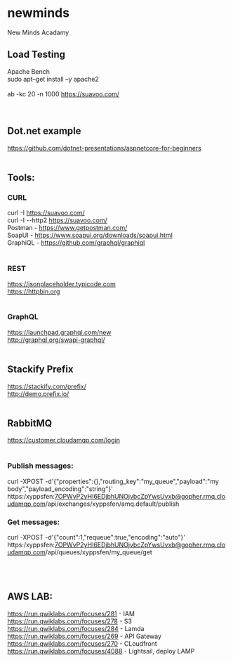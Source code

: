 # newminds
New Minds Acadamy

## Load Testing
Apache Bench <br>
sudo apt–get install –y apache2<br>
<br>
ab -kc 20 -n 1000 https://suavoo.com/ <br>
<br>
<br>
## Dot.net example
https://github.com/dotnet-presentations/aspnetcore-for-beginners <br>
<br>
## Tools:
### CURL <br>
curl -I https://suavoo.com/ <br>
curl -I --http2 https://suavoo.com/ <br>
Postman - https://www.getpostman.com/ <br>
SoapUI - https://www.soapui.org/downloads/soapui.html <br>
GraphiQL - https://github.com/graphql/graphiql <br>
 <br>
### REST
https://jsonplaceholder.typicode.com <br>
https://httpbin.org <br>
 <br>
### GraphQL <br>
https://launchpad.graphql.com/new <br>
http://graphql.org/swapi-graphql/ <br>
 <br>
## Stackify Prefix
https://stackify.com/prefix/ <br>
http://demo.prefix.io/ <br>
 <br>
## RabbitMQ
https://customer.cloudamqp.com/login <br>
 <br>
### Publish messages:
curl -XPOST -d'{"properties":{},"routing_key":"my_queue","payload":"my body","payload_encoding":"string"}' https:/xyppsfen:7OPWvP2yHI6EDjbhUNOjvbcZpYwsUvxb@gopher.rmq.cloudamqp.com/api/exchanges/xyppsfen/amq.default/publish
 <br>
### Get messages:
curl -XPOST -d'{"count":1,"requeue":true,"encoding":"auto"}' https:/xyppsfen:7OPWvP2yHI6EDjbhUNOjvbcZpYwsUvxb@gopher.rmq.cloudamqp.com/api/queues/xyppsfen/my_queue/get <br>
 <br>
 <br>
 <br>
## AWS LAB:
https://run.qwiklabs.com/focuses/281  - IAM <br>
https://run.qwiklabs.com/focuses/278  - S3 <br>
https://run.qwiklabs.com/focuses/284  - Lamda <br>
https://run.qwiklabs.com/focuses/269  - API Gateway <br>
https://run.qwiklabs.com/focuses/270  - CLoudfront <br>
https://run.qwiklabs.com/focuses/4088 - Lightsail, deploy LAMP <br>


